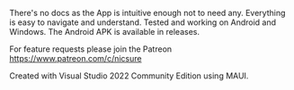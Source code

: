 
There's no docs as the App is intuitive enough not to need any. Everything is easy to navigate and understand.
Tested and working on Android and Windows. The Android APK is available in releases.

For feature requests please join the Patreon
https://www.patreon.com/c/nicsure

Created with Visual Studio 2022 Community Edition using MAUI.
